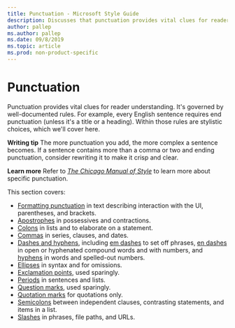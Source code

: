 ```yaml
---
title: Punctuation - Microsoft Style Guide
description: Discusses that punctuation provides vital clues for reader understanding and is governed by well-documented rules. 
author: pallep
ms.author: pallep
ms.date: 09/8/2019
ms.topic: article
ms.prod: non-product-specific
---
```


# Punctuation

Punctuation
provides vital clues for reader understanding. It's governed by
well-documented rules. For example, every English sentence
requires end punctuation (unless it's a title or a heading). Within
those rules are stylistic choices, which we'll cover here. 

**Writing tip** The more
punctuation you add, the more complex a sentence becomes. If a
sentence contains more than a comma or two and ending punctuation,
consider rewriting it to make it crisp and clear. 

**Learn more** Refer to [*The Chicago Manual of Style*](https://www.chicagomanualofstyle.org/home.html) to learn more about specific punctuation.

This section covers:

  - [Formatting punctuation](~/punctuation/formatting-punctuation.md) in text describing interaction with the UI, parentheses, and brackets.
  - [Apostrophes](~/punctuation/apostrophes.md) in possessives and contractions.
  - [Colons](~/punctuation/colons.md) in lists and to elaborate on a statement.
  - [Commas](~/punctuation/commas.md) in series, clauses, and dates.
  - [Dashes and hyphens](~/punctuation/dashes-hyphens/index.md), including [em dashes](~/punctuation/dashes-hyphens/emes.md) to set off phrases, [en dashes](~/punctuation/dashes-hyphens/enes.md) in open or hyphenated compound words and with numbers, and [hyphens](~/punctuation/dashes-hyphens/hyphens.md) in words and spelled-out numbers.
  - [Ellipses](~/punctuation/ellipses.md) in syntax and for omissions. 
  - [Exclamation points](~/punctuation/exclamation-points.md), used sparingly.
  - [Periods](~/punctuation/periods.md) in sentences and lists.
  - [Question marks](~/punctuation/question-marks.md), used sparingly.
  - [Quotation marks](~/punctuation/quotation-marks.md) for quotations only.
  - [Semicolons](~/punctuation/semicolons.md) between independent clauses, contrasting statements, and items in a list.
  - [Slashes](~/punctuation/slashes.md) in phrases, file paths, and URLs.
